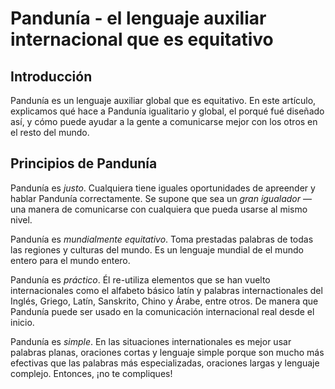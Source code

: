 # Pandunía - el lenguaje auxiliar internacional que es equitativo
 
## Introducción

Pandunía es un lenguaje auxiliar global que es equitativo. 
En este artículo, explicamos qué hace a Pandunía igualitario y global,
el porqué fué diseñado así,
y cómo puede ayudar a la gente a comunicarse mejor con los otros en el resto del mundo.


## Principios de Pandunía

Pandunía es _justo_.
Cualquiera tiene iguales oportunidades de apreender y hablar Pandunía correctamente.
Se supone que sea un _gran igualador_
— una manera de comunicarse con cualquiera que pueda usarse al mismo nivel.

Pandunía es _mundialmente equitativo_.
Toma prestadas palabras de todas las regiones y culturas del mundo.
Es un lenguaje mundial de el mundo entero para el mundo entero.

Pandunía es _práctico_.
Él re-utiliza elementos que se han vuelto internacionales como el alfabeto básico latín y
palabras internactionales del Inglés, Griego, Latín, Sanskrito, Chino y Árabe, entre otros.
De manera que Pandunía puede ser usado en la comunicación internacional real desde el inicio.

Pandunía es _simple_.
En las situaciones internationales es mejor usar palabras planas, oraciones cortas y lenguaje simple
porque son mucho más efectivas que las palabras más especializadas, oraciones largas y lenguaje complejo.
Entonces, ¡no te compliques!


